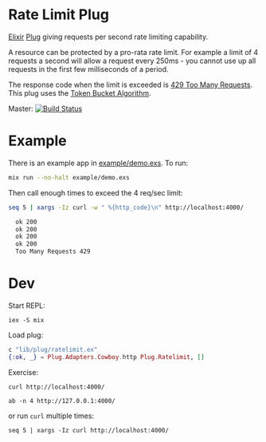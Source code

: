 # Rate Limit Plug

[Elixir](http://elixir-lang.org/) [Plug](https://hexdocs.pm/plug/readme.html) giving requests per second rate limiting capability.

A resource can be protected by a pro-rata rate limit. For example a limit of 4 requests a second will allow a request every 250ms - you cannot use up all requests in the first few milliseconds of a period.

The response code when the limit is exceeded is [429 Too Many Requests](https://tools.ietf.org/html/rfc6585#section-4). This plug uses the [Token Bucket Algorithm](https://en.wikipedia.org/wiki/Token_bucket).

Master: [![Build Status](https://travis-ci.org/devstopfix/plug-ratelimit.svg?branch=master)](https://travis-ci.org/devstopfix/plug-ratelimit)


# Example

There is an example app in [example/demo.exs](example/demo.exs). To run:

```bash
mix run --no-halt example/demo.exs
```

Then call enough times to exceed the 4 req/sec limit:

```bash
seq 5 | xargs -Iz curl -w " %{http_code}\n" http://localhost:4000/

  ok 200
  ok 200
  ok 200
  ok 200
  Too Many Requests 429
```

# Dev

Start REPL:

    iex -S mix

Load plug:

```elixir
c "lib/plug/ratelimit.ex"
{:ok, _} = Plug.Adapters.Cowboy.http Plug.Ratelimit, []
```

Exercise:

    curl http://localhost:4000/

    ab -n 4 http://127.0.0.1:4000/

or run `curl` multiple times:

    seq 5 | xargs -Iz curl http://localhost:4000/
